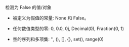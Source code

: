 检测为 False 的值/对象

- 被定义为假值的常量: None 和 False。

- 任何数值类型的零: 0, 0.0, 0j, Decimal(0), Fraction(0, 1)

- 空的序列和多项集: '', (), [], {}, set(), range(0)
